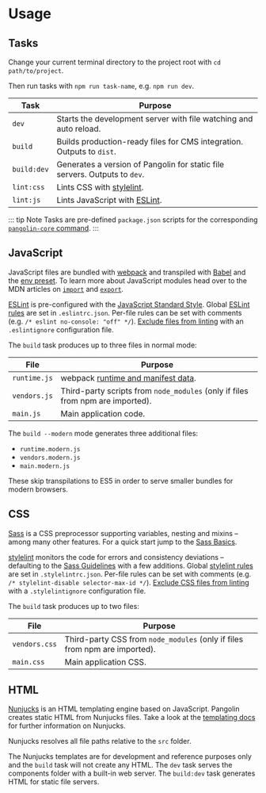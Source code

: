 # Usage


## Tasks

Change your current terminal directory to the project root with `cd path/to/project`.

Then run tasks with `npm run task-name`, e.g. `npm run dev`.

| Task        | Purpose                                                                    |
|-------------|----------------------------------------------------------------------------|
| `dev`       | Starts the development server with file watching and auto reload.          |
| `build`     | Builds production-ready files for CMS integration. Outputs to `dist`.      |
| `build:dev` | Generates a version of Pangolin for static file servers. Outputs to `dev`. |
| `lint:css`  | Lints CSS with [stylelint](https://stylelint.io).                          |
| `lint:js`   | Lints JavaScript with [ESLint](https://eslint.org).                        |

::: tip Note
Tasks are pre-defined `package.json` scripts for the corresponding [`pangolin-core` command](pangolin-core.md).
:::


## JavaScript

JavaScript files are bundled with [webpack](https://webpack.js.org) and transpiled with [Babel](https://babeljs.io) and the [env preset](https://babeljs.io/docs/en/babel-preset-env). To learn more about JavaScript modules head over to the MDN articles on [`import`](https://developer.mozilla.org/de/docs/Web/JavaScript/Reference/Statements/import) and [`export`](https://developer.mozilla.org/de/docs/Web/JavaScript/Reference/Statements/export).

[ESLint](http://eslint.org) is pre-configured with the [JavaScript Standard Style](https://standardjs.com). Global [ESLint rules](http://eslint.org/docs/rules/) are set in `.eslintrc.json`. Per-file rules can be set with comments (e.g. `/* eslint no-console: "off" */`). [Exclude files from linting](http://eslint.org/docs/user-guide/configuring#ignoring-files-and-directories) with an `.eslintignore` configuration file.

The `build` task produces up to three files in normal mode:

| File         | Purpose                                                                                 |
|--------------|-----------------------------------------------------------------------------------------|
| `runtime.js` | webpack [runtime and manifest data](https://webpack.js.org/concepts/manifest/#runtime). |
| `vendors.js` | Third-party scripts from `node_modules` (only if files from npm are imported).          |
| `main.js`    | Main application code.                                                                  |

The `build --modern` mode generates three additional files:

* `runtime.modern.js`
* `vendors.modern.js`
* `main.modern.js`

These skip transpilations to ES5 in order to serve smaller bundles for modern browsers.


## CSS

[Sass](http://sass-lang.com) is a CSS preprocessor supporting variables, nesting and mixins – among many other features. For a quick start jump to the [Sass Basics](http://sass-lang.com/guide).

[stylelint](http://stylelint.io) monitors the code for errors and consistency deviations – defaulting to the [Sass Guidelines](https://github.com/bjankord/stylelint-config-sass-guidelines) with a few additions. Global [stylelint rules](http://stylelint.io/user-guide/rules/) are set in `.stylelintrc.json`. Per-file rules can be set with comments (e.g. `/* stylelint-disable selector-max-id */`). [Exclude CSS files from linting](http://stylelint.io/user-guide/configuration/#stylelintignore) with a `.stylelintignore` configuration file.

The `build` task produces up to two files:

| File          | Purpose                                                                    |
|---------------|----------------------------------------------------------------------------|
| `vendors.css` | Third-party CSS from `node_modules` (only if files from npm are imported). |
| `main.css`    | Main application CSS.                                                      |


## HTML

[Nunjucks](https://mozilla.github.io/nunjucks/) is an HTML templating engine based on JavaScript. Pangolin creates static HTML from Nunjucks files. Take a look at the [templating docs](https://mozilla.github.io/nunjucks/templating.html) for further information on Nunjucks.

Nunjucks resolves all file paths relative to the `src` folder.

The Nunjucks templates are for development and reference purposes only and the `build` task will not create any HTML. The `dev` task serves the components folder with a built-in web server. The `build:dev` task generates HTML for static file servers.
